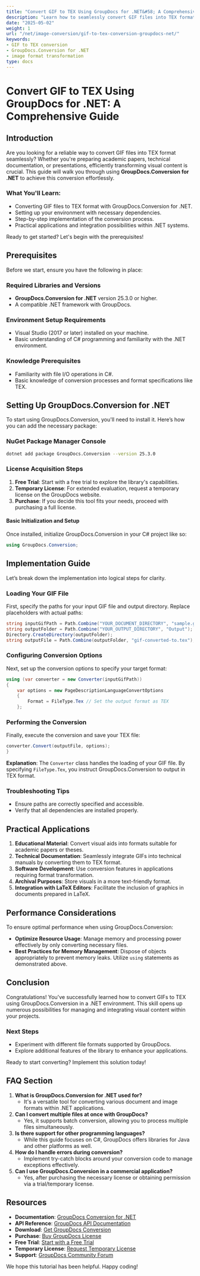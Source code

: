 ```yaml
---
title: "Convert GIF to TEX Using GroupDocs for .NET&#58; A Comprehensive Guide"
description: "Learn how to seamlessly convert GIF files into TEX format using GroupDocs.Conversion for .NET. This guide covers setup, implementation, and practical applications."
date: "2025-05-02"
weight: 1
url: "/net/image-conversion/gif-to-tex-conversion-groupdocs-net/"
keywords:
- GIF to TEX conversion
- GroupDocs.Conversion for .NET
- image format transformation
type: docs
---
```

# Convert GIF to TEX Using GroupDocs for .NET: A Comprehensive Guide

## Introduction

Are you looking for a reliable way to convert GIF files into TEX format seamlessly? Whether you're preparing academic papers, technical documentation, or presentations, efficiently transforming visual content is crucial. This guide will walk you through using **GroupDocs.Conversion for .NET** to achieve this conversion effortlessly.

### What You'll Learn:
- Converting GIF files to TEX format with GroupDocs.Conversion for .NET.
- Setting up your environment with necessary dependencies.
- Step-by-step implementation of the conversion process.
- Practical applications and integration possibilities within .NET systems.

Ready to get started? Let's begin with the prerequisites!

## Prerequisites

Before we start, ensure you have the following in place:

### Required Libraries and Versions
- **GroupDocs.Conversion for .NET** version 25.3.0 or higher.
- A compatible .NET framework with GroupDocs.

### Environment Setup Requirements
- Visual Studio (2017 or later) installed on your machine.
- Basic understanding of C# programming and familiarity with the .NET environment.

### Knowledge Prerequisites
- Familiarity with file I/O operations in C#.
- Basic knowledge of conversion processes and format specifications like TEX.

## Setting Up GroupDocs.Conversion for .NET

To start using GroupDocs.Conversion, you'll need to install it. Here’s how you can add the necessary package:

### NuGet Package Manager Console
```bash
dotnet add package GroupDocs.Conversion --version 25.3.0
```

### License Acquisition Steps
1. **Free Trial**: Start with a free trial to explore the library's capabilities.
2. **Temporary License**: For extended evaluation, request a temporary license on the GroupDocs website.
3. **Purchase**: If you decide this tool fits your needs, proceed with purchasing a full license.

#### Basic Initialization and Setup
Once installed, initialize GroupDocs.Conversion in your C# project like so:

```csharp
using GroupDocs.Conversion;
```

## Implementation Guide

Let’s break down the implementation into logical steps for clarity.

### Loading Your GIF File
First, specify the paths for your input GIF file and output directory. Replace placeholders with actual paths:

```csharp
string inputGifPath = Path.Combine("YOUR_DOCUMENT_DIRECTORY", "sample.gif");
string outputFolder = Path.Combine("YOUR_OUTPUT_DIRECTORY", "Output");
Directory.CreateDirectory(outputFolder);
string outputFile = Path.Combine(outputFolder, "gif-converted-to.tex");
```

### Configuring Conversion Options
Next, set up the conversion options to specify your target format:

```csharp
using (var converter = new Converter(inputGifPath))
{
    var options = new PageDescriptionLanguageConvertOptions 
    {
        Format = FileType.Tex // Set the output format as TEX
    };
```

### Performing the Conversion
Finally, execute the conversion and save your TEX file:

```csharp
converter.Convert(outputFile, options);
}
```

**Explanation**: The `Converter` class handles the loading of your GIF file. By specifying `FileType.Tex`, you instruct GroupDocs.Conversion to output in TEX format.

### Troubleshooting Tips
- Ensure paths are correctly specified and accessible.
- Verify that all dependencies are installed properly.

## Practical Applications
1. **Educational Material**: Convert visual aids into formats suitable for academic papers or theses.
2. **Technical Documentation**: Seamlessly integrate GIFs into technical manuals by converting them to TEX format.
3. **Software Development**: Use conversion features in applications requiring format transformation.
4. **Archival Purposes**: Store visuals in a more text-friendly format.
5. **Integration with LaTeX Editors**: Facilitate the inclusion of graphics in documents prepared in LaTeX.

## Performance Considerations
To ensure optimal performance when using GroupDocs.Conversion:
- **Optimize Resource Usage**: Manage memory and processing power effectively by only converting necessary files.
- **Best Practices for Memory Management**: Dispose of objects appropriately to prevent memory leaks. Utilize `using` statements as demonstrated above.

## Conclusion

Congratulations! You've successfully learned how to convert GIFs to TEX using GroupDocs.Conversion in a .NET environment. This skill opens up numerous possibilities for managing and integrating visual content within your projects.

### Next Steps
- Experiment with different file formats supported by GroupDocs.
- Explore additional features of the library to enhance your applications.

Ready to start converting? Implement this solution today!

## FAQ Section
1. **What is GroupDocs.Conversion for .NET used for?**
   - It's a versatile tool for converting various document and image formats within .NET applications.
2. **Can I convert multiple files at once with GroupDocs?**
   - Yes, it supports batch conversion, allowing you to process multiple files simultaneously.
3. **Is there support for other programming languages?**
   - While this guide focuses on C#, GroupDocs offers libraries for Java and other platforms as well.
4. **How do I handle errors during conversion?**
   - Implement try-catch blocks around your conversion code to manage exceptions effectively.
5. **Can I use GroupDocs.Conversion in a commercial application?**
   - Yes, after purchasing the necessary license or obtaining permission via a trial/temporary license.

## Resources
- **Documentation**: [GroupDocs Conversion for .NET](https://docs.groupdocs.com/conversion/net/)
- **API Reference**: [GroupDocs API Documentation](https://reference.groupdocs.com/conversion/net/)
- **Download**: [Get GroupDocs Conversion](https://releases.groupdocs.com/conversion/net/)
- **Purchase**: [Buy GroupDocs License](https://purchase.groupdocs.com/buy)
- **Free Trial**: [Start with a Free Trial](https://releases.groupdocs.com/conversion/net/)
- **Temporary License**: [Request Temporary License](https://purchase.groupdocs.com/temporary-license/)
- **Support**: [GroupDocs Community Forum](https://forum.groupdocs.com/c/conversion/10)

We hope this tutorial has been helpful. Happy coding!
